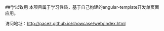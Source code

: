 ##学以致用
本项目属于学习性质，基于自己构建的angular-template开发单页面应用。

访问地址：<a href="http://pacez.github.io/showcase/web/index.html">http://pacez.github.io/showcase/web/index.html</a>

